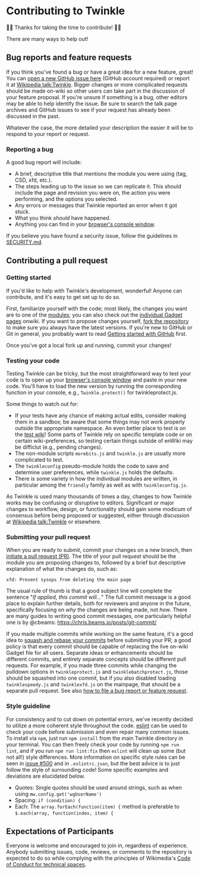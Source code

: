 # Contributing to Twinkle

:tada::tada: Thanks for taking the time to contribute! :tada::tada:

There are many ways to help out!

## Bug reports and feature requests

If you think you've found a bug or have a great idea for a new feature, great!  You can [open a new GitHub issue here](https://github.com/azatoth/twinkle/issues/new) (GitHub account required) or report it at [Wikipedia talk:Twinkle][].  Bigger changes or more complicated requests should be made on-wiki so other users can take part in the discussion of your feature proposal.  If you're unsure if something is a bug, other editors may be able to help identify the issue.  Be sure to search the talk page archives and GitHub issues to see if your request has already been discussed in the past.

Whatever the case, the more detailed your description the easier it will be to respond to your report or request.

### Reporting a bug

A good bug report will include:
- A brief, descriptive title that mentions the module you were using (tag, CSD, xfd, etc.).
- The steps leading up to the issue so we can replicate it.  This should include the page and revision you were on, the action you were performing, and the options you selected.
- Any errors or messages that Twinkle reported an error when it got stuck.
- What you think *should* have happened.
- Anything you can find in your [browser's console window][jserrors].

If you believe you have found a security issue, follow the guidelines in [SECURITY.md](./SECURITY.md).

## Contributing a pull request
### Getting started

If you'd like to help with Twinkle's development, wonderful!  Anyone can contribute, and it's easy to get set up to do so.

First, familiarize yourself with the code; most likely, the changes you want are to one of the [modules](./modules); you can also check out the [individual Gadget pages][twinkle_gadget] onwiki.  If you want to propose changes yourself, [fork the repository](https://help.github.com/articles/fork-a-repo/) to make sure you always have the latest versions.  If you're new to GitHub or Git in general, you probably want to read [Getting started with GitHub](https://help.github.com/en/github/getting-started-with-github) first.

Once you've got a local fork up and running, commit your changes!


### Testing your code

Testing Twinkle can be tricky, but the most straightforward way to test your code is to open up your [browser's console window][jserrors] and paste in your new code.  You'll have to load the new version by running the corresponding function in your console, e.g., `Twinkle.protect()` for twinkleprotect.js.

Some things to watch out for:
- If your tests have any chance of making actual edits, consider making them in a sandbox; be aware that some things may not work properly outside the appropriate namespace.  An even better place to test is on the [test wiki](http://test.wikipedia.org)!  Some parts of Twinkle rely on specific template code or on certain wiki-preferences, so testing certain things outside of enWiki may be difficlut (e.g., pending changes).
- The non-module scripts `morebits.js` and `twinkle.js` are usually more complicated to test.
- The `twinkleconfig` pseudo-module holds the code to save and determine user preferences, while `twinkle.js` holds the defaults.
- There is some variety in how the individual modules are written, in particular among the `friendly` family as well as with `twinkleconfig.js`.

As Twinkle is used many thousands of times a day, changes to how Twinkle works may be confusing or disruptive to editors.  Significant or major changes to workflow, design, or functionality should gain some modicum of consensus before being proposed or suggested, either through discussion at [Wikipedia talk:Twinkle][] or elsewhere.


### Submitting your pull request

When you are ready to submit, commit your changes on a new branch, then [initiate a pull request (PR)](https://help.github.com/en/github/collaborating-with-issues-and-pull-requests/creating-a-pull-request-from-a-fork).  The title of your pull request should be the module you are proposing changes to, followed by a brief but descriptive explanation of what the changes do, such as:

    xfd: Prevent sysops from deleting the main page

The usual rule of thumb is that a good subject line will complete the sentence "*If applied, this commit will...*"  The full commit message is a good place to explain further details, both for reviewers and anyone in the future, specifically focusing on *why* the changes are being made, not *how*.  There are many guides to writing good commit messages, one particularly helpful one is by @cbeams: https://chris.beams.io/posts/git-commit/

If you made multiple commits while working on the same feature, it's a good idea to [squash and rebase your commits](https://git-scm.com/book/en/v2/Git-Tools-Rewriting-History) before submitting your PR; a good policy is that every commit should be capable of replacing the live on-wiki Gadget file for all users.  Separate ideas or enhancements should be different commits, and entirely separate concepts should be different pull requests.  For example, if you made three commits while changing the pulldown options in `twinkleprotect.js` and `twinklebatchprotect.js`, those should be squashed into one commit, but if you also disabled loading `twinklespeedy.js` and `twinklexfd.js` on the mainpage, that should be a separate pull request.  See also [how to file a bug report or feature request](README.md#how-to-file-a-bug-report-or-feature-request).


### Style guideline

For consistency and to cut down on potential errors, we've recently decided to utilize a more coherent style throughout the code.  [eslint][eslint.org] can be used to check your code before submission and even repair many common issues.  To install via `npm`, just run `npm install` from the main Twinkle directory in your terminal.  You can then freely check your code by running `npm run lint`, and if you run `npm run lint:fix` then `eslint` will clean up some (but not all!) style differences.  More information on specific style rules can be seen in [issue #500][fivehundred] and in `.eslintrc.json`, but the best advice is to just follow the style of surrounding code!  Some specific examples and deviations are elucidated below.

- Quotes: Single quotes should be used around strings, such as when using `mw.config.get('wgUserName')`
- Spacing: `if (condition) {`
- Each: The `array.forEach(function(item) {` method is preferable to `$.each(array, function(index, item) {`


## Expectations of Participants

Everyone is welcome and encouraged to join in, regardless of experience.  Anybody submitting issues, code, reviews, or comments to the repository is expected to do so while complying with the principles of Wikimedia's [Code of Conduct for technical spaces][conduct].

[Wikipedia talk:Twinkle]: https://en.wikipedia.org/wiki/Wikipedia_talk:Twinkle
[jserrors]: https://en.wikipedia.org/wiki/Wikipedia:Reporting_JavaScript_errors
[twinkle_gadget]: https://en.wikipedia.org/wiki/Wikipedia:Twinkle/Gadget
[Wikipedia:Twinkle]: https://en.wikipedia.org/wiki/Wikipedia:Twinkle
[eslint.org]: https://eslint.org/
[fivehundred]: https://github.com/azatoth/twinkle/issues/500
[conduct]: https://www.mediawiki.org/wiki/Code_of_Conduct
